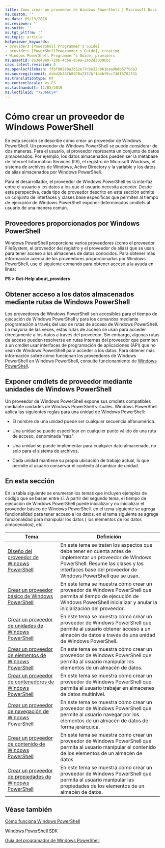 ```yaml
---
title: Cómo crear un proveedor de Windows PowerShell | Microsoft Docs
ms.custom: ''
ms.date: 09/13/2016
ms.reviewer: ''
ms.suite: ''
ms.tgt_pltfrm: ''
ms.topic: article
helpviewer_keywords:
- providers [PowerShell Programmer's Guide]
- providers [PowerShellProgrammer's Guide], creating
- Windows PowerShell Programmer's Guide, providers
ms.assetid: 863e48e9-7206-4c6a-a59a-2ab2d30396bc
caps.latest.revision: 5
ms.openlocfilehash: ffbf8028ba2b52e77d8e22c061baa9b8b67f6da3
ms.sourcegitcommit: debd2b38fb8070a7357bf1a4bf9cc736f3702f31
ms.translationtype: MT
ms.contentlocale: es-ES
ms.lasthandoff: 12/05/2019
ms.locfileid: "72366654"
---
```

# <a name="how-to-create-a-windows-powershell-provider"></a>Cómo crear un proveedor de Windows PowerShell

En esta sección se describe cómo crear un proveedor de Windows PowerShell. Un proveedor de Windows PowerShell se puede considerar de dos maneras. Para el usuario, el proveedor representa un conjunto de datos almacenados. Por ejemplo, los datos almacenados pueden ser la metabase de Internet Information Services (IIS), el registro de Microsoft Windows, el sistema de archivos de Windows, Active Directory y la variable y los datos de alias almacenados por Windows PowerShell.

Para el desarrollador, el proveedor de Windows PowerShell es la interfaz entre el usuario y los datos a los que el usuario necesita acceder. Desde esta perspectiva, cada tipo de proveedor descrito en esta sección admite un conjunto de interfaces y clases base específicas que permiten al tiempo de ejecución de Windows PowerShell exponer determinados cmdlets al usuario de una manera común.

## <a name="providers-provided-by-windows-powershell"></a>Proveedores proporcionados por Windows PowerShell

Windows PowerShell proporciona varios proveedores (como el proveedor FileSystem, el proveedor del registro y el proveedor de alias) que se usan para tener acceso a los almacenes de datos conocidos. Para obtener más información acerca de los proveedores proporcionados por Windows PowerShell, use el siguiente comando para obtener acceso a la ayuda en línea:

**PS > Get-Help about_providers**

## <a name="accessing-the-stored-data-using-windows-powershell-paths"></a>Obtener acceso a los datos almacenados mediante rutas de Windows PowerShell

Los proveedores de Windows PowerShell son accesibles para el tiempo de ejecución de Windows PowerShell y para los comandos mediante programación a través del uso de rutas de acceso de Windows PowerShell. La mayoría de las veces, estas rutas de acceso se usan para acceder directamente a los datos a través del proveedor. Sin embargo, algunas rutas de acceso pueden resolverse en rutas internas del proveedor que permiten a un cmdlet usar interfaces de programación de aplicaciones (API) que no sean de Windows PowerShell para acceder a los datos. Para obtener más información sobre cómo funcionan los proveedores de Windows PowerShell en Windows PowerShell, consulte funcionamiento de [Windows PowerShell](https://msdn.microsoft.com/en-us/ced30e23-10af-4700-8933-49873bd84d58).

## <a name="exposing-provider-cmdlets-using-windows-powershell-drives"></a>Exponer cmdlets de proveedor mediante unidades de Windows PowerShell

Un proveedor de Windows PowerShell expone sus cmdlets compatibles mediante unidades de Windows PowerShell virtuales. Windows PowerShell aplica las siguientes reglas para una unidad de Windows PowerShell:

- El nombre de una unidad puede ser cualquier secuencia alfanumérica.

- Una unidad se puede especificar en cualquier punto válido de una ruta de acceso, denominada "raíz".

- Una unidad se puede implementar para cualquier dato almacenado, no solo para el sistema de archivos.

- Cada unidad mantiene su propia ubicación de trabajo actual, lo que permite al usuario conservar el contexto al cambiar de unidad.

## <a name="in-this-section"></a>En esta sección

En la tabla siguiente se enumeran los temas que incluyen ejemplos de código que se basan entre sí. A partir del segundo tema, el tiempo de ejecución de Windows PowerShell puede inicializar y no inicializar el proveedor básico de Windows PowerShell. en el tema siguiente se agrega funcionalidad para tener acceso a los datos. en el tema siguiente se agrega funcionalidad para manipular los datos ( los elementos de los datos almacenados), etc.

|Tema|Definición|
|-----------|----------------|
|[Diseño del proveedor de Windows PowerShell](./designing-your-windows-powershell-provider.md)|En este tema se tratan los aspectos que debe tener en cuenta antes de implementar un proveedor de Windows PowerShell. Resume las clases y las interfaces base del proveedor de Windows PowerShell que se usan.|
|[Crear un proveedor básico de Windows PowerShell](./creating-a-basic-windows-powershell-provider.md)|En este tema se muestra cómo crear un proveedor de Windows PowerShell que permita al tiempo de ejecución de Windows PowerShell inicializar y anular la inicialización del proveedor.|
|[Crear un proveedor de unidades de Windows PowerShell](./creating-a-windows-powershell-drive-provider.md)|En este tema se muestra cómo crear un proveedor de Windows PowerShell que permite al usuario obtener acceso a un almacén de datos a través de una unidad de Windows PowerShell.|
|[Crear un proveedor de elementos de Windows PowerShell](./creating-a-windows-powershell-item-provider.md)|En este tema se muestra cómo crear un proveedor de Windows PowerShell que permita al usuario manipular los elementos de un almacén de datos.|
|[Crear un proveedor de contenedores de Windows PowerShell](./creating-a-windows-powershell-container-provider.md)|En este tema se muestra cómo crear un proveedor de Windows PowerShell que permita al usuario trabajar en almacenes de datos multinivel.|
|[Crear un proveedor de navegación de Windows PowerShell](./creating-a-windows-powershell-navigation-provider.md)|En este tema se muestra cómo crear un proveedor de Windows PowerShell que permite al usuario navegar por los elementos de un almacén de datos de forma jerárquica.|
|[Crear un proveedor de contenido de Windows PowerShell](./creating-a-windows-powershell-content-provider.md)|En este tema se muestra cómo crear un proveedor de Windows PowerShell que permita al usuario manipular el contenido de los elementos de un almacén de datos.|
|[Crear un proveedor de propiedades de Windows PowerShell](./creating-a-windows-powershell-property-provider.md)|En este tema se muestra cómo crear un proveedor de Windows PowerShell que permita al usuario manipular las propiedades de los elementos de un almacén de datos.|

## <a name="see-also"></a>Véase también

[Cómo funciona Windows PowerShell](https://msdn.microsoft.com/en-us/ced30e23-10af-4700-8933-49873bd84d58)

[Windows PowerShell SDK](../windows-powershell-reference.md)

[Guía del programador de Windows PowerShell](./windows-powershell-programmer-s-guide.md)
